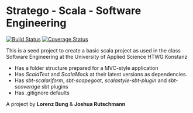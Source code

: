 Stratego - Scala - Software Engineering
=========================

[![Build Status](https://travis-ci.org/LorenzBung/htwg.se.stratego.svg?branch=develop)](https://travis-ci.org/LorenzBung/htwg.se.stratego) [![Coverage Status](https://coveralls.io/repos/github/LorenzBung/htwg.se.stratego/badge.svg?branch=develop&service=github)](https://coveralls.io/github/LorenzBung/htwg.se.stratego?branch=develop)

This is a seed project to create a basic scala project as used in the
class Software Engineering at the University of Applied Science HTWG Konstanz

* Has a folder structure prepared for a MVC-style application
* Has *ScalaTest* and *ScalaMock* at their latest versions as dependencies.
* Has *sbt-scalariform*, *sbt-scapegoat*, *scalastyle-sbt-plugin* and *sbt-scoverage* sbt plugins
* Has .gitignore defaults


A project by **Lorenz Bung** & **Joshua Rutschmann**
